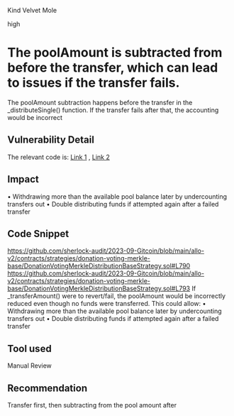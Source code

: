 Kind Velvet Mole

high

# The poolAmount is subtracted from before the transfer, which can  lead to issues if the transfer fails.
The poolAmount subtraction happens before the transfer in the _distributeSingle() function. If the transfer fails after that, the accounting would be incorrect
## Vulnerability Detail
The relevant code is: [Link 1](https://github.com/sherlock-audit/2023-09-Gitcoin/blob/main/allo-v2/contracts/strategies/donation-voting-merkle-base/DonationVotingMerkleDistributionBaseStrategy.sol#L790) , [Link 2](https://github.com/sherlock-audit/2023-09-Gitcoin/blob/main/allo-v2/contracts/strategies/donation-voting-merkle-base/DonationVotingMerkleDistributionBaseStrategy.sol#L793)
## Impact
• Withdrawing more than the available pool balance later by undercounting transfers out
• Double distributing funds if attempted again after a failed transfer
## Code Snippet
https://github.com/sherlock-audit/2023-09-Gitcoin/blob/main/allo-v2/contracts/strategies/donation-voting-merkle-base/DonationVotingMerkleDistributionBaseStrategy.sol#L790
https://github.com/sherlock-audit/2023-09-Gitcoin/blob/main/allo-v2/contracts/strategies/donation-voting-merkle-base/DonationVotingMerkleDistributionBaseStrategy.sol#L793
If _transferAmount() were to revert/fail, the poolAmount would be incorrectly reduced even though no funds were transferred.
This could allow:
• Withdrawing more than the available pool balance later by undercounting transfers out
• Double distributing funds if attempted again after a failed transfer

## Tool used

Manual Review

## Recommendation
Transfer first, then subtracting from the pool amount after